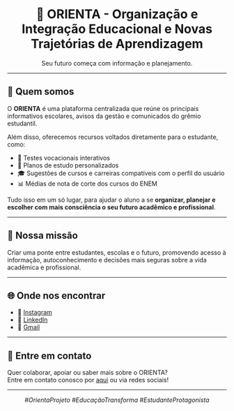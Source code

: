 <h1 align="center">🧭 ORIENTA - Organização e Integração Educacional e Novas Trajetórias de Aprendizagem</h1>

<p align="center">
  Seu futuro começa com informação e planejamento.
</p>

---

## 🤔 Quem somos

O **ORIENTA** é uma plataforma centralizada que reúne os principais informativos escolares, avisos da gestão e comunicados do grêmio estudantil.

Além disso, oferecemos recursos voltados diretamente para o estudante, como:

- 🧭 Testes vocacionais interativos  
- 📝 Planos de estudo personalizados  
- 🎓 Sugestões de cursos e carreiras compatíveis com o perfil do usuário  
- 📊 Médias de nota de corte dos cursos do ENEM  

Tudo isso em um só lugar, para ajudar o aluno a se **organizar, planejar e escolher com mais consciência o seu futuro acadêmico e profissional**.

---

## 🎯 Nossa missão

Criar uma ponte entre estudantes, escolas e o futuro, promovendo acesso à informação, autoconhecimento e decisões mais seguras sobre a vida acadêmica e profissional.

---

## 🌐 Onde nos encontrar

- 📸 [Instagram](https://www.instagram.com/projeto_orienta/)  
- 💼 [LinkedIn](https://www.linkedin.com/company/projeto-orienta/about/?viewAsMember=true)  
- 📩 [Gmail](https://mail.google.com/mail/u/0/#search/projetoorienta.etejbl@gmail.com)

---

## 💬 Entre em contato

Quer colaborar, apoiar ou saber mais sobre o ORIENTA?  
Entre em contato conosco por [aqui](mailto:projetoorienta.etejbl@gmail.com) ou via redes sociais!

---

<p align="center">
  <em>#OrientaProjeto #EducaçãoTransforma #EstudanteProtagonista</em>
</p>
